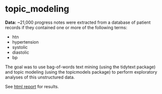 # topic_modeling

**Data:** ~21,000 progress notes were extracted from a database of patient records if they contained one or more of the following terms:

* htn
* hypertension
* systolic
* diastolic
* bp

The goal was to use bag-of-words text mining (using the tidytext package) and topic modeling (using the topicmodels package) to perform exploratory analyses of this unstructured data.

See [html report](https://github.com/lopierra/topic_modeling/blob/master/topic_modeling_public.html) for results.
